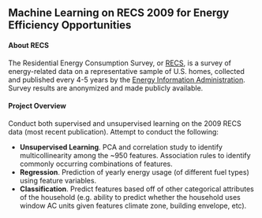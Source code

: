 ## Machine Learning on RECS 2009 for Energy Efficiency Opportunities

#### About RECS
The Residential Energy Consumption Survey, or [RECS](https://www.eia.gov/consumption/residential/index.php), is a survey of energy-related data on a representative sample of U.S. homes, collected and published every 4-5 years by the [Energy Information Administration](https://www.eia.gov). Survey results are anonymized and made publicly available.

#### Project Overview
Conduct both supervised and unsupervised learning on the 2009 RECS data (most recent publication). Attempt to conduct the following:

- **Unsupervised Learning**. PCA and correlation study to identify multicollinearity among the ~950 features. Association rules to identify commonly occurring combinations of features.
- **Regression**. Prediction of yearly energy usage (of different fuel types) using feature variables.
- **Classification**. Predict features based off of other categorical attributes of the household (e.g. ability to predict whether the household uses window AC units given features climate zone, building envelope, etc).